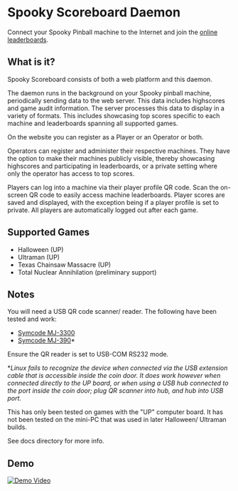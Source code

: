 Spooky Scoreboard Daemon
========================

Connect your Spooky Pinball machine to the Internet and join the
[online leaderboards](https://scoreboard.web.net).

What is it?
-----------

Spooky Scoreboard consists of both a web platform and this daemon.

The daemon runs in the background on your Spooky pinball machine, periodically
sending data to the web server. This data includes highscores and game audit
information. The server processes this data to display in a variety of formats.
This includes showcasing top scores specific to each machine and leaderboards
spanning all supported games.

On the website you can register as a Player or an Operator or both.

Operators can register and administer their respective machines. They have the
option to make their machines publicly visible, thereby showcasing highscores
and participating in leaderboards, or a private setting where only the operator
has access to top scores.

Players can log into a machine via their player profile QR code.
Scan the on-screen QR code to easily access machine leaderboards.
Player scores are saved and displayed, with the exception being if a
player profile is set to private.
All players are automatically logged out after each game.


Supported Games
---------------

- Halloween (UP)
- Ultraman (UP)
- Texas Chainsaw Massacre (UP)
- Total Nuclear Annihilation (preliminary support)


Notes
------

You will need a USB QR code scanner/ reader. The following have been tested and work:
- [Symcode MJ-3300](https://amzn.to/4fuNqTx)
- [Symcode MJ-390](https://amzn.to/40QrH4D)*

Ensure the QR reader is set to USB-COM RS232 mode.

**Linux fails to recognize the device when connected via the USB extension cable that
is accessible inside the coin door. It does work however when connected directly
to the UP board, or when using a USB hub connected to the port inside the coin door; 
plug QR scanner into hub, and hub into USB port.*

This has only been tested on games with the "UP" computer board.
It has not been tested on the mini-PC that was used in later
Halloween/ Ultraman builds.

See docs directory for more info.


Demo
----

[![Demo Video](https://img.youtube.com/vi/hG7_vvCaeZU/0.jpg)](https://www.youtube.com/watch?v=hG7_vvCaeZU)
